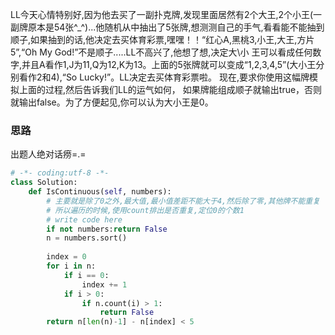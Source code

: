 LL今天心情特别好,因为他去买了一副扑克牌,发现里面居然有2个大王,2个小王(一副牌原本是54张^_^)...他随机从中抽出了5张牌,想测测自己的手气,看看能不能抽到顺子,如果抽到的话,他决定去买体育彩票,嘿嘿！！“红心A,黑桃3,小王,大王,方片5”,“Oh My God!”不是顺子.....LL不高兴了,他想了想,决定大\小 王可以看成任何数字,并且A看作1,J为11,Q为12,K为13。上面的5张牌就可以变成“1,2,3,4,5”(大小王分别看作2和4),“So Lucky!”。LL决定去买体育彩票啦。 现在,要求你使用这幅牌模拟上面的过程,然后告诉我们LL的运气如何， 如果牌能组成顺子就输出true，否则就输出false。为了方便起见,你可以认为大小王是0。

### 思路

出题人绝对话痨=.=

```python
# -*- coding:utf-8 -*-
class Solution:
    def IsContinuous(self, numbers):
        # 主要就是除了0之外,最大值,最小值差距不能大于4,然后除了零,其他牌不能重复
        # 所以遍历的时候,使用count排出是否重复,定位0的个数1
        # write code here
        if not numbers:return False
        n = numbers.sort()
         
        index = 0
        for i in n:
            if i == 0:
                index += 1
            if i > 0:
                if n.count(i) > 1:
                    return False
        return n[len(n)-1] - n[index] < 5
```

